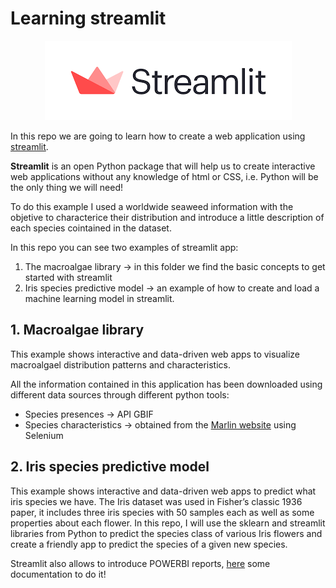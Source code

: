 # Learning streamlit

<p align="center">
  <img src="https://github.com/AnaAGG/stremlit_workshop/blob/main/Images/streamlit.png" />
</p>


In this repo we are going to learn how to create a web application using [streamlit](https://streamlit.io/). 

**Streamlit** is an open Python package that will help us to create interactive web applications without any knowledge of html or CSS, i.e. Python will be the only thing we will need!

To do this example I used a worldwide seaweed information with the objetive to characterice their distribution and introduce a little description of each species cointained in the dataset. 

In this repo you can see two examples of streamlit app: 

1. The macroalgae library -> in this folder we find the basic concepts to get started with streamlit
2. Iris species predictive model -> an example of how to create and load a machine learning model in streamlit. 

## 1. Macroalgae library

This example shows interactive and data-driven web apps to visualize macroalgael distribution patterns and characteristics. 

All the information contained in this application has been downloaded using different data sources through different python tools:
   - Species presences -> API GBIF
   - Species characteristics -> obtained from the [Marlin website](https://www.marlin.ac.uk/species/detail/1487) using Selenium 


## 2. Iris species predictive model

This example shows interactive and data-driven web apps to predict what iris species we have. The Iris dataset was used in Fisher’s classic 1936 paper, it includes three iris species with 50 samples each as well as some properties about each flower. In this repo, I will use the sklearn and streamlit libraries from Python to predict the species class of various Iris flowers and create a friendly app to predict the species of a given new species. 



Streamlit also allows to introduce POWERBI reports, [here](https://analyticsindiamag.com/embedding-powerbi-dashboard-in-a-streamlit-web-app-deploying-on-heroku/) some documentation to do it!
